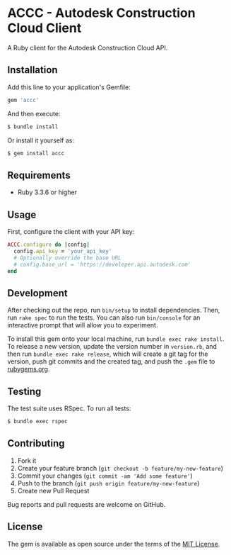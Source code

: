 # ACCC - Autodesk Construction Cloud Client

A Ruby client for the Autodesk Construction Cloud API.

## Installation

Add this line to your application's Gemfile:

```ruby
gem 'accc'
```

And then execute:

```bash
$ bundle install
```

Or install it yourself as:

```bash
$ gem install accc
```

## Requirements

- Ruby 3.3.6 or higher

## Usage

First, configure the client with your API key:

```ruby
ACCC.configure do |config|
  config.api_key = 'your_api_key'
  # Optionally override the base URL
  # config.base_url = 'https://developer.api.autodesk.com'
end
```

## Development

After checking out the repo, run `bin/setup` to install dependencies. Then, run `rake spec` to run the tests. You can also run `bin/console` for an interactive prompt that will allow you to experiment.

To install this gem onto your local machine, run `bundle exec rake install`. To release a new version, update the version number in `version.rb`, and then run `bundle exec rake release`, which will create a git tag for the version, push git commits and the created tag, and push the `.gem` file to [rubygems.org](https://rubygems.org).

## Testing

The test suite uses RSpec. To run all tests:

```bash
$ bundle exec rspec
```

## Contributing

1. Fork it
2. Create your feature branch (`git checkout -b feature/my-new-feature`)
3. Commit your changes (`git commit -am 'Add some feature'`)
4. Push to the branch (`git push origin feature/my-new-feature`)
5. Create new Pull Request

Bug reports and pull requests are welcome on GitHub.

## License

The gem is available as open source under the terms of the [MIT License](https://opensource.org/licenses/MIT). 